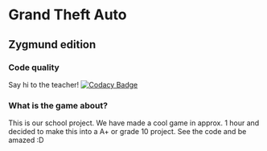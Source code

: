 # Grand Theft Auto
## Zygmund edition

### Code quality
Say hi to the teacher!
[![Codacy Badge](https://api.codacy.com/project/badge/Grade/5f5aa30ac9cd460f9be0ede89ce138a3)](https://www.codacy.com/app/mikolajwichrowski/swingding?utm_source=github.com&amp;utm_medium=referral&amp;utm_content=mikolajwichrowski/swingding&amp;utm_campaign=Badge_Grade)


### What is the game about?
This is our school project. We have made a cool game in approx. 1 hour and decided to make this into a A+ or grade 10 project.
See the code and be amazed :D